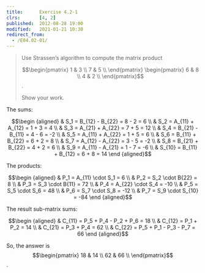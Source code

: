 ```yaml
---
title:      Exercise 4.2-1
clrs:       [4, 2]
published:  2012-08-28 19:00
modified:   2021-01-21 10:30
redirect_from:
  - /E04.02-01/
---
```


> Use Strassen’s algorithm to compute the matrix product
>
> $$\begin{pmatrix}
    1 & 3 \\
    7 & 5 \\
    \end{pmatrix}
    \begin{pmatrix}
    6 & 8 \\
    4 & 2 \\
    \end{pmatrix}$$.
>
> Show your work.

The sums:

$$\begin {aligned}
& S_1 = B_{12} - B_{22} = 8 - 2 = 6 \\
& S_2 = A_{11} + A_{12} = 1 + 3 = 4 \\
& S_3 = A_{21} + A_{22} = 7 + 5 = 12 \\
& S_4 = B_{21} - B_{11} = 4 - 6 = -2 \\
& S_5 = A_{11} + A_{22} = 1 + 5 = 6 \\
& S_6 = B_{11} + B_{22} = 6 + 2 = 8 \\
& S_7 = A_{12} - A_{22} = 3 - 5 = -2 \\
& S_8 = B_{21} + B_{22} = 4 + 2 = 6 \\
& S_9 = A_{11} - A_{21} = 1 - 7 = -6 \\
& S_{10} = B_{11} + B_{12} = 6 + 8 = 14
\end {aligned}$$

The products:

$$\begin {aligned}
& P_1 = A_{11} \cdot S_1 = 6 \\
& P_2 = S_2 \cdot B{22} = 8 \\
& P_3 = S_3 \cdot B{11} = 72 \\
& P_4 = A_{22} \cdot S_4 = -10 \\
& P_5 = S_5 \cdot S_6 = 48 \\
& P_6 = S_7 \cdot S_8 = -12 \\
& P_7 = S_9 \cdot S_{10} = -84
\end {aligned}$$

The result sub-matrix sums:

$$\begin {aligned}
& C_{11} = P_5 + P_4 - P_2 + P_6 = 18 \\
& C_{12} = P_1 + P_2 = 14 \\
& C_{21} = P_3 + P_4 = 62 \\
& C_{22} = P_5 + P_1 - P_3 - P_7 = 66
\end {aligned}$$

So, the answer is $$\begin{pmatrix}
    18 & 14 \\
    62 & 66 \\
\end{pmatrix}$$.
